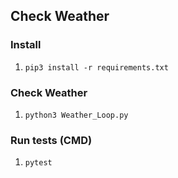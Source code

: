 ## Check Weather

### Install
1. `pip3 install -r requirements.txt`

### Check Weather
1. `python3 Weather_Loop.py`

### Run tests (CMD)
1. `pytest`